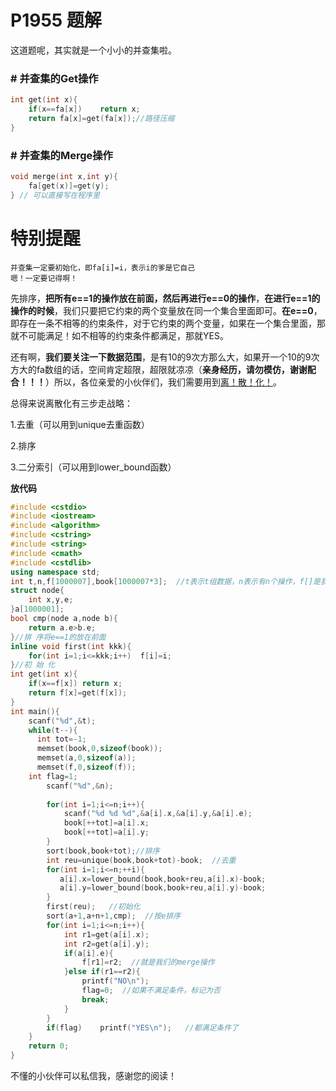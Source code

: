 # P1955 题解

这道题呢，其实就是一个小小的并查集啦。
### # **并查集的Get操作**
```cpp
int get(int x){
	if(x==fa[x])	return x;
    return fa[x]=get(fa[x]);//路径压缩
}
```
### # 并查集的Merge操作
```cpp
void merge(int x,int y){
	fa[get(x)]=get(y);
} // 可以直接写在程序里
```
# 特别提醒

	并查集一定要初始化，即fa[i]=i，表示i的爹是它自己
    嗯！一定要记得啊！
先排序，**把所有e==1的操作放在前面，然后再进行e==0的操作**，**在进行e==1的操作的时候**，我们只要把它约束的两个变量放在同一个集合里面即可。**在e==0**，即存在一条不相等的约束条件，对于它约束的两个变量，如果在一个集合里面，那就不可能满足！如不相等的约束条件都满足，那就YES。

还有啊，**我们要关注一下数据范围**，是有10的9次方那么大，如果开一个10的9次方大的fa数组的话，空间肯定超限，超限就凉凉（**亲身经历，请勿模仿，谢谢配合！！！**）所以，各位亲爱的小伙伴们，我们需要用到[离！散！化！](https://www.cnblogs.com/cytus/p/8933597.html)。

总得来说离散化有三步走战略：

1.去重（可以用到unique去重函数）

2.排序

3.二分索引（可以用到lower_bound函数）

**放代码**
```cpp
#include <cstdio>
#include <iostream>
#include <algorithm>
#include <cstring>
#include <string>
#include <cmath>
#include <cstdlib>
using namespace std;
int t,n,f[1000007],book[1000007*3];  //t表示t组数据，n表示有n个操作，f[]是我们并查集的数字，book[]是离散化的数组 
struct node{
    int x,y,e;
}a[1000001];  
bool cmp(node a,node b){
    return a.e>b.e;
}//排 序将e==1的放在前面 
inline void first(int kkk){
    for(int i=1;i<=kkk;i++)  f[i]=i;
}//初 始 化 
int get(int x){
    if(x==f[x]) return x;
    return f[x]=get(f[x]);
}
int main(){
    scanf("%d",&t);
    while(t--){
      int tot=-1;
      memset(book,0,sizeof(book));
      memset(a,0,sizeof(a));
      memset(f,0,sizeof(f));
    int flag=1;
        scanf("%d",&n);
       
        for(int i=1;i<=n;i++){
            scanf("%d %d %d",&a[i].x,&a[i].y,&a[i].e);
            book[++tot]=a[i].x;
            book[++tot]=a[i].y;
        }
        sort(book,book+tot);//排序 
        int reu=unique(book,book+tot)-book;  //去重 
        for(int i=1;i<=n;++i){
           a[i].x=lower_bound(book,book+reu,a[i].x)-book;
           a[i].y=lower_bound(book,book+reu,a[i].y)-book;   
        } 
        first(reu);   //初始化 
        sort(a+1,a+n+1,cmp);  //按e排序 
        for(int i=1;i<=n;i++){
            int r1=get(a[i].x);
            int r2=get(a[i].y);
            if(a[i].e){
                f[r1]=r2;  //就是我们的merge操作 
            }else if(r1==r2){
                printf("NO\n");
                flag=0;  //如果不满足条件，标记为否 
                break;
            }
        }
        if(flag)    printf("YES\n");   //都满足条件了 
    }
    return 0;
}
```
不懂的小伙伴可以私信我，感谢您的阅读！